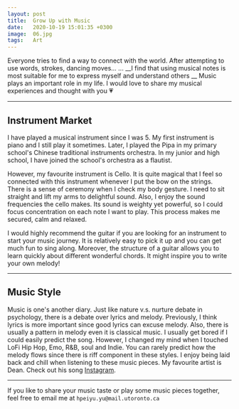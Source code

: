```yaml
---
layout: post
title:  Grow Up with Music
date:   2020-10-19 15:01:35 +0300
image:  06.jpg
tags:   Art
---
```

Everyone tries to find a way to connect with the world. After attempting to use words, strokes, dancing moves... ... __I find that using musical notes is most suitable for me to express myself and understand others __ Music plays an important role in my life. I would love to share my musical experiences and thought with you :heartpulse:

***

## Instrument Market

I have played a musical instrument since I was 5. My first instrument is piano and I still play it sometimes. Later, I played the Pipa in my primary school's Chinese traditional instruments orchestra. In my junior and high school, I have joined the school's orchestra as a flautist. 

However, my favourite instrument is Cello. It is quite magical that I feel so connected with this instrument whenever I put the bow on the strings. There is a sense of ceremony when I check my body gesture. I need to sit straight and lift my arms to delightful sound. Also, I enjoy the sound frequencies the cello makes. Its sound is weighty yet powerful, so I could focus concentration on each note I want to play. This process makes me secured, calm and relaxed.

I would highly recommend the guitar if you are looking for an instrument to start your music journey. It is relatively easy to pick it up and you can get much fun to sing along. Moreover, the structure of a guitar allows you to learn quickly about different wonderful chords. It might inspire you to write your own melody!


***

## Music Style

Music is one's another diary. Just like nature v.s. nurture debate in psychology, there is a debate over lyrics and melody. Previously, I think lyrics is more important since good lyrics can excuse melody. Also, there is usually a pattern in melody even it is classical music. I usually get bored if I could easily predict the song.
However, I changed my mind when I touched LoFi Hip Hop, Emo, R&B, soul and Indie. You can rarely predict how the melody flows since there is riff component in these styles. I enjoy being laid back and chill when listening to these music pieces. My favourite artist is Dean. Check out his song <a href="https://www.youtube.com/watch?v=wKyMIrBClYw">Instagram</a>.



***

If you like to share your music taste or play some music pieces together, feel free to email me at `hpeiyu.yu@mail.utoronto.ca`
